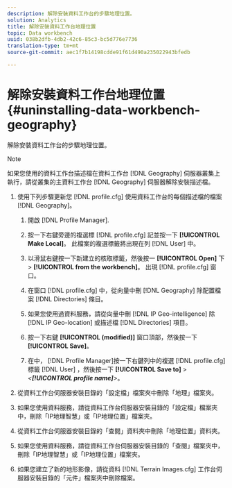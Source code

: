 ```yaml
---
description: 解除安裝資料工作台的步驟地理位置。
solution: Analytics
title: 解除安裝資料工作台地理位置
topic: Data workbench
uuid: 038b2dfb-4db2-42c6-85c3-bc5d776e7736
translation-type: tm+mt
source-git-commit: aec1f7b14198cdde91f61d490a235022943bfedb

---
```



# 解除安裝資料工作台地理位置{#uninstalling-data-workbench-geography}

解除安裝資料工作台的步驟地理位置。

>[!NOTE]
>
>如果您使用的資料工作台描述檔在資料工作台 [!DNL Geography] 伺服器叢集上執行，請從叢集的主資料工作台 [!DNL Geography] 伺服器解除安裝描述檔。

1. 使用下列步驟更新您 [!DNL profile.cfg] 使用資料工作台的每個描述檔的檔案 [!DNL Geography]。

   1. 開啟 [!DNL Profile Manager].
   1. 按一下右鍵旁邊的複選標 [!DNL profile.cfg] 記並按一下 **[!UICONTROL Make Local]**。 此檔案的複選標籤將出現在列 [!DNL User] 中。

   1. 以滑鼠右鍵按一下新建立的核取標籤，然後按一 **[!UICONTROL Open]** 下> **[!UICONTROL from the workbench]**。 出現 [!DNL profile.cfg] 窗口。

   1. 在窗口 [!DNL profile.cfg] 中，從向量中刪 [!DNL Geography] 除配置檔案 [!DNL Directories] 條目。

   1. 如果您使用過資料服務，請從向量中刪 [!DNL IP Geo-intelligence] 除 [!DNL IP Geo-location] 或描述檔 [!DNL Directories] 項目。

   1. 按一下右鍵 **[!UICONTROL (modified)]** 窗口頂部，然後按一下 **[!UICONTROL Save]**。

   1. 在中， [!DNL Profile Manager]按一下右鍵列中的複選 [!DNL profile.cfg] 標籤 [!DNL User] ，然後按一下 **[!UICONTROL Save to]** > *&lt;**[!UICONTROL profile name]**>*。

1. 從資料工作台伺服器安裝目錄的「設定檔」檔案夾中刪除「地理」檔案夾。
1. 如果您使用資料服務，請從資料工作台伺服器安裝目錄的「設定檔」檔案夾中，刪除「IP地理智慧」或「IP地理位置」檔案夾。
1. 從資料工作台伺服器安裝目錄的「查閱」資料夾中刪除「地理位置」資料夾。
1. 如果您使用資料服務，請從資料工作台伺服器安裝目錄的「查閱」檔案夾中，刪除「IP地理智慧」或「IP地理位置」檔案夾。
1. 如果您建立了新的地形影像，請從資料 [!DNL Terrain Images.cfg] 工作台伺服器安裝目錄的「元件」檔案夾中刪除檔案。
